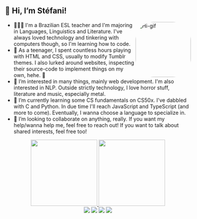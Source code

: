 ## 👋 Hi, I’m Stéfani! 
<img align="right" alt="Hi-gif" height="150" style="border-radius:50px;" src="https://media3.giphy.com/media/Ri98Ht4Q9hczOeHC1E/giphy.gif?cid=790b7611cd666df253c511afb3de33e27d1e1a044eef099d&rid=giphy.gif&ct=s"> 

- 👩🏽‍🦱 I'm a Brazilian ESL teacher and I'm majoring in Languages, Linguistics and Literature. I've always loved technology and tinkering with computers though, so I'm learning how to code. 
- 🎀 As a teenager, I spent countless hours playing with HTML and CSS, usually to modify Tumblr themes. I also lurked around websites, inspecting their source-code to implement things on my own, hehe. 👀
- 🦇 I’m interested in many things, mainly web development. I'm also interested in NLP. Outside strictly technology, I love horror stuff, literature and music, especially metal.
- 🌱 I’m currently learning some CS fundamentals on CS50x. I've dabbled with C and Python. In due time I'll reach JavaScript and TypeScript (and more to come). Eventually, I wanna choose a language to specialize in.
- 💞️ I’m looking to collaborate on anything, really. If you want my help/wanna help me, feel free to reach out! If you want to talk about shared interests, feel free too!

<div align="center">
  <a href="https://stefanirodrigues.carrd.com">
  <img height="180em" src="https://github-readme-stats.vercel.app/api?username=stefanirodrigues&show_icons=true&theme=dracula&include_all_commits=true&count_private=true"/>
  <img height="180em" src="https://github-readme-stats.vercel.app/api/top-langs/?username=stefanirodrigues&layout=compact&langs_count=7&theme=dracula"/>
</div>
  
<div align="center"> 
  <a href = "mailto:stefanirodrigues@live.com"><img src="https://img.shields.io/badge/Microsoft_Outlook-0078D4?style=for-the-badge&logo=microsoft-outlook&logoColor=white" target="_blank"></a>
  <a href="https://www.linkedin.com/in/stefanirodrigues/" target="_blank"><img src="https://img.shields.io/badge/-LinkedIn-%230077B5?style=for-the-badge&logo=linkedin&logoColor=white" target="_blank"></a>
   <a href="https://www.youtube.com/user/StefaniRd" target="_blank"><img src="https://img.shields.io/badge/YouTube-FF0000?style=for-the-badge&logo=youtube&logoColor=white" target="_blank"></a>
  <a href="https://open.spotify.com/user/stefanirodrigues" target="_blank"><img src="https://img.shields.io/badge/Spotify-1ED760?&style=for-the-badge&logo=spotify&logoColor=white" target="_blank"></a>
 </div>

<!---
stefanirodrigues/stefanirodrigues is a ✨ special ✨ repository because its `README.md` (this file) appears on your GitHub profile.
You can click the Preview link to take a look at your changes.
--->
